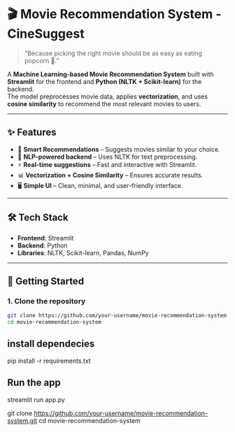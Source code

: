 # 🎬 Movie Recommendation System  - CineSuggest

> “Because picking the right movie should be as easy as eating popcorn 🍿.”  

A **Machine Learning-based Movie Recommendation System** built with **Streamlit** for the frontend and **Python (NLTK + Scikit-learn)** for the backend.  
The model preprocesses movie data, applies **vectorization**, and uses **cosine similarity** to recommend the most relevant movies to users.  

---

## ✨ Features  
- 🎥 **Smart Recommendations** – Suggests movies similar to your choice.  
- 🧠 **NLP-powered backend** – Uses NLTK for text preprocessing.  
- ⚡ **Real-time suggestions** – Fast and interactive with Streamlit.  
- 📊 **Vectorization + Cosine Similarity** – Ensures accurate results.  
- 🖥️ **Simple UI** – Clean, minimal, and user-friendly interface.  

---

## 🛠 Tech Stack  
- **Frontend**: Streamlit  
- **Backend**: Python  
- **Libraries**: NLTK, Scikit-learn, Pandas, NumPy  

---

## 🚀 Getting Started  

### 1. Clone the repository  
```bash
git clone https://github.com/your-username/movie-recommendation-system.git
cd movie-recommendation-system
```

## install dependecies 
pip install -r requirements.txt

## Run the app
streamlit run app.py


git clone https://github.com/your-username/movie-recommendation-system.git
cd movie-recommendation-system
